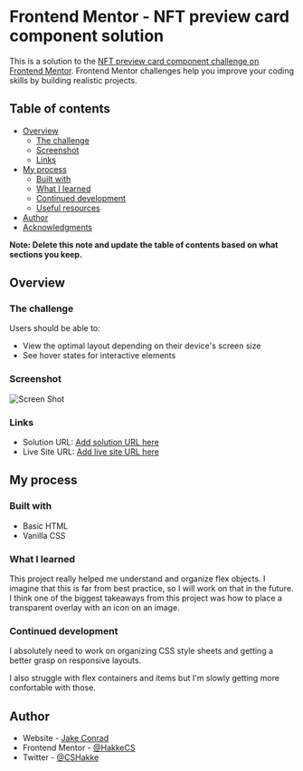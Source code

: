 # Frontend Mentor - NFT preview card component solution

This is a solution to the [NFT preview card component challenge on Frontend Mentor](https://www.frontendmentor.io/challenges/nft-preview-card-component-SbdUL_w0U). Frontend Mentor challenges help you improve your coding skills by building realistic projects. 

## Table of contents

- [Overview](#overview)
  - [The challenge](#the-challenge)
  - [Screenshot](#screenshot)
  - [Links](#links)
- [My process](#my-process)
  - [Built with](#built-with)
  - [What I learned](#what-i-learned)
  - [Continued development](#continued-development)
  - [Useful resources](#useful-resources)
- [Author](#author)
- [Acknowledgments](#acknowledgments)

**Note: Delete this note and update the table of contents based on what sections you keep.**

## Overview

### The challenge

Users should be able to:

- View the optimal layout depending on their device's screen size
- See hover states for interactive elements

### Screenshot

![Screen Shot](/fem-nft-preview/screenshot.PNG)

### Links

- Solution URL: [Add solution URL here](https://github.com/HakkeCS/fem-nft-preview)
- Live Site URL: [Add live site URL here](https://hakkecs.github.io/fem-nft-preview/)

## My process

### Built with

- Basic HTML
- Vanilla CSS

### What I learned

This project really helped me understand and organize flex objects. I imagine that this is far from best practice, so I will work on that in the future. I think one of the biggest takeaways from this project was how to place a transparent overlay with an icon on an image. 

### Continued development
 
I absolutely need to work on organizing CSS style sheets and getting a better grasp on responsive layouts.

I also struggle with flex containers and items but I'm slowly getting more confortable with those. 

## Author

- Website - [Jake Conrad](https://www.jakeconrad.dev)
- Frontend Mentor - [@HakkeCS](https://www.frontendmentor.io/profile/HakkeCS)
- Twitter - [@CSHakke](https://twitter.com/CSHakke)

